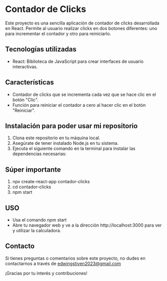 
# Contador de Clicks
Este proyecto es una sencilla aplicación de contador de clicks desarrollada en React. Permite al usuario realizar clicks en dos botones diferentes: uno para incrementar el contador y otro para reiniciarlo.

## Tecnologías utilizadas

- React: Biblioteca de JavaScript para crear interfaces de usuario interactivas.

## Características

- Contador de clicks que se incrementa cada vez que se hace clic en el botón "Clic".
- Función para reiniciar el contador a cero al hacer clic en el botón "Reiniciar".

## Instalación para poder usar mi repositorio

1. Clona este repositorio en tu máquina local.
2. Asegúrate de tener instalado Node.js en tu sistema.
3. Ejecuta el siguiente comando en la terminal para instalar las dependencias necesarias:

## Súper importante

1. npx create-react-app contador-clicks
2. cd contador-clicks
3. npm start 

## USO
- Usa el comando npm start
- Abre tu navegador web y ve a la dirección http://localhost:3000 para ver y utilizar la calculadora.

## Contacto 

Si tienes preguntas o comentarios sobre este proyecto, no dudes en contactarnos a través de edwingstiven2023@gmail.com

¡Gracias por tu interés y contribuciones!
